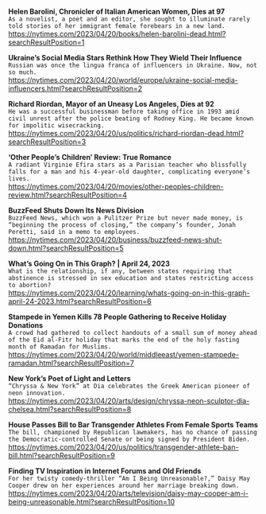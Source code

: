 **Helen Barolini, Chronicler of Italian American Women, Dies at 97**\
`As a novelist, a poet and an editor, she sought to illuminate rarely told stories of her immigrant female forebears in a new land.`\
https://nytimes.com/2023/04/20/books/helen-barolini-dead.html?searchResultPosition=1

**Ukraine’s Social Media Stars Rethink How They Wield Their Influence**\
`Russian was once the lingua franca of influencers in Ukraine. Now, not so much.`\
https://nytimes.com/2023/04/20/world/europe/ukraine-social-media-influencers.html?searchResultPosition=2

**Richard Riordan, Mayor of an Uneasy Los Angeles, Dies at 92**\
`He was a successful businessman before taking office in 1993 amid civil unrest after the police beating of Rodney King. He became known for impolitic wisecracking.`\
https://nytimes.com/2023/04/20/us/politics/richard-riordan-dead.html?searchResultPosition=3

**‘Other People’s Children’ Review: True Romance**\
`A radiant Virginie Efira stars as a Parisian teacher who blissfully falls for a man and his 4-year-old daughter, complicating everyone’s lives.`\
https://nytimes.com/2023/04/20/movies/other-peoples-children-review.html?searchResultPosition=4

**BuzzFeed Shuts Down Its News Division**\
`BuzzFeed News, which won a Pulitzer Prize but never made money, is “beginning the process of closing,” the company’s founder, Jonah Peretti, said in a memo to employees.`\
https://nytimes.com/2023/04/20/business/buzzfeed-news-shut-down.html?searchResultPosition=5

**What’s Going On in This Graph? | April 24, 2023**\
`What is the relationship, if any, between states requiring that abstinence is stressed in sex education and states restricting access to abortion?`\
https://nytimes.com/2023/04/20/learning/whats-going-on-in-this-graph-april-24-2023.html?searchResultPosition=6

**Stampede in Yemen Kills 78 People Gathering to Receive Holiday Donations**\
`A crowd had gathered to collect handouts of a small sum of money ahead of the Eid al-Fitr holiday that marks the end of the holy fasting month of Ramadan for Muslims.`\
https://nytimes.com/2023/04/20/world/middleeast/yemen-stampede-ramadan.html?searchResultPosition=7

**New York’s Poet of Light and Letters**\
`“Chryssa & New York” at Dia celebrates the Greek American pioneer of neon innovation.`\
https://nytimes.com/2023/04/20/arts/design/chryssa-neon-sculptor-dia-chelsea.html?searchResultPosition=8

**House Passes Bill to Bar Transgender Athletes From Female Sports Teams**\
`The bill, championed by Republican lawmakers, has no chance of passing the Democratic-controlled Senate or being signed by President Biden.`\
https://nytimes.com/2023/04/20/us/politics/transgender-athlete-ban-bill.html?searchResultPosition=9

**Finding TV Inspiration in Internet Forums and Old Friends**\
`For her twisty comedy-thriller “Am I Being Unreasonable?,” Daisy May Cooper drew on her experiences around her marriage breaking down.`\
https://nytimes.com/2023/04/20/arts/television/daisy-may-cooper-am-i-being-unreasonable.html?searchResultPosition=10

